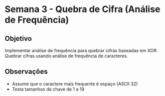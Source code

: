 # Semana 3 - Quebra de Cifra (Análise de Frequência)

## Objetivo
Implementar análise de frequência para quebrar cifras baseadas em XOR. Quebrar cifras usando análise de frequência de caracteres.

## Observações
- Assume que o caractere mais frequente é espaço (ASCII 32)
- Testa tamanhos de chave de 1 a 19
